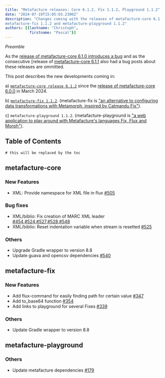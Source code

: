 ```yaml
---
title: "Metafacture releases: Core 6.1.2, Fix 1.1.2, Playground 1.1.2"
date: "2024-07-19T15:05:03.2300Z"
description: "Changes coming with the releases of metafacture-core 6.1.2,
metafacture-fix 1.1.2 and metafacture-playground 1.1.2"
authors: [{lastname: "Christoph",
           firstname: "Pascal"}]
---
```


*Preamble*

As the [release of metafacture-core 6.1.0 introduces a bug](https://github.com/metafacture/metafacture-core/issues/540) and as the consecutive [release of [metafacture-core 6.1.1](https://github.com/metafacture/metafacture-core/issues/546) also had a bug posts about these releases are ommitted.

This post describes the new developments coming in:

a) [`metafacture-core release
    6.1.2`](https://central.sonatype.com/namespace/org.metafacture) since the [release of metafacture-core 6.0.0](https://blog.metafacture.org/metafacture-releases_core-6.0.0_fix-1.0.0_playground-1.0.0/#metafacture-core) in March 2024.

b) [`metafacture-fix 1.1.2`](https://github.com/metafacture/metafacture-fix/releases/tag/1.1.2).
    (metafacture-fix is ["an alternative to configuring data transformations with
    Metamorph, inspired by Catmandu Fix"](https://github.com/metafacture/metafacture-fix)).

c) `metafacture-playground 1.1.2`.
    (metafacture-playground is ["a web application to play around with Metafacture's languages Fix, Flux and Morph"](https://github.com/metafacture/metafacture-playground/)).

## Table of Contents

```toc
# this will be replaced by the toc
```

## metafacture-core

### New Features
- XML: Provide namespace for XML file in flux [#505](https://github.com/metafacture/metafacture-core/issues/505)

### Bug fixes
- XML/biblio: Fix creation of MARC XML leader [#454](https://github.com/metafacture/metafacture-core/issues/454),[#524](https://github.com/metafacture/metafacture-core/issues/524),[#527](https://github.com/metafacture/metafacture-core/issues/527),[#528](https://github.com/metafacture/metafacture-core/issues/538),[#548](https://github.com/metafacture/metafacture-core/issues/548)
- XML/biblio: Reset indentation variable when stream is resetted [#525](https://github.com/metafacture/metafacture-core/issues/525)

### Others
- Upgrade Gradle wrapper to version 8.8
- Update guava and opencsv dependencies [#540](https://github.com/metafacture/metafacture-core/issues/540)

## metafacture-fix

### New Features

- Add flux-command for easily finding path for certain value [#347](https://github.com/metafacture/metafacture-fix/issues/347)
- Add to_base64 function [#354](https://github.com/metafacture/metafacture-fix/issues/354)
- Add links to playground for several Fixes [#339](https://github.com/metafacture/metafacture-fix/issues/339)

### Others

- Update Gradle wrapper to version 8.8

## metafacture-playground

### Others

- Update metafacture dependencies [#179](https://github.com/metafacture/metafacture-playground/issues//179)

